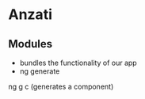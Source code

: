 # Anzati

## Modules

- bundles the functionality of our app
- ng generate

ng g c (generates a component)